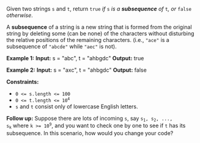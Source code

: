 Given two strings `s` and `t`, return `true` _if_ `s` _is 
a **subsequence** of_ `t`_, or_ `false` _otherwise_.

A **subsequence** of a string is a new string that is formed 
from the original string by deleting some (can be none) of the 
characters without disturbing the relative positions of the remaining 
characters. (i.e., `"ace"` is a subsequence of `"abcde"` while `"aec"` is not).

**Example 1:**
**Input:** s = "abc", t = "ahbgdc"
**Output:** true

**Example 2:**
**Input:** s = "axc", t = "ahbgdc"
**Output:** false

**Constraints:**

*   `0 <= s.length <= 100`
*   <code>0 <= t.length <= 10<sup>4</sup></code>
*   `s` and `t` consist only of lowercase English letters.

**Follow up:** Suppose there are lots of incoming `s`, say <code>s<sub>1</sub>, s<sub>2</sub>, ..., s<sub>k</sub></code> where <code>k >= 10<sup>9</sup></code>, and you want to check one by one to see if `t` has its subsequence. In this scenario, how would you change your code?